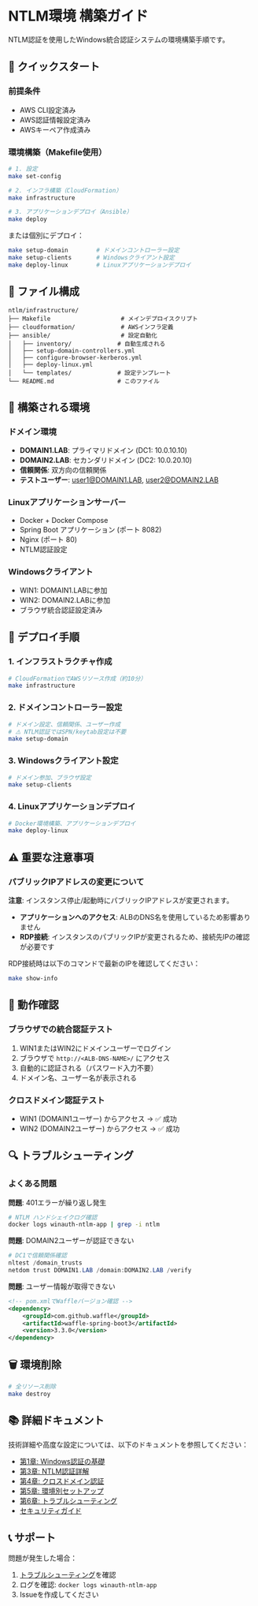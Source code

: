 # NTLM環境 構築ガイド

NTLM認証を使用したWindows統合認証システムの環境構築手順です。

## 🚀 クイックスタート

### 前提条件
- AWS CLI設定済み
- AWS認証情報設定済み
- AWSキーペア作成済み

### 環境構築（Makefile使用）

```bash
# 1. 設定
make set-config

# 2. インフラ構築（CloudFormation）
make infrastructure

# 3. アプリケーションデプロイ（Ansible）
make deploy
```

または個別にデプロイ：

```bash
make setup-domain        # ドメインコントローラー設定
make setup-clients       # Windowsクライアント設定
make deploy-linux        # Linuxアプリケーションデプロイ
```

## 📁 ファイル構成

```
ntlm/infrastructure/
├── Makefile                    # メインデプロイスクリプト
├── cloudformation/             # AWSインフラ定義
├── ansible/                    # 設定自動化
│   ├── inventory/             # 自動生成される
│   ├── setup-domain-controllers.yml
│   ├── configure-browser-kerberos.yml
│   ├── deploy-linux.yml
│   └── templates/             # 設定テンプレート
└── README.md                  # このファイル
```

## 🔧 構築される環境

### ドメイン環境
- **DOMAIN1.LAB**: プライマリドメイン (DC1: 10.0.10.10)
- **DOMAIN2.LAB**: セカンダリドメイン (DC2: 10.0.20.10)
- **信頼関係**: 双方向の信頼関係
- **テストユーザー**: user1@DOMAIN1.LAB, user2@DOMAIN2.LAB

### Linuxアプリケーションサーバー
- Docker + Docker Compose
- Spring Boot アプリケーション (ポート 8082)
- Nginx (ポート 80)
- NTLM認証設定

### Windowsクライアント
- WIN1: DOMAIN1.LABに参加
- WIN2: DOMAIN2.LABに参加
- ブラウザ統合認証設定済み

## 📝 デプロイ手順

### 1. インフラストラクチャ作成
```bash
# CloudFormationでAWSリソース作成（約10分）
make infrastructure
```

### 2. ドメインコントローラー設定
```bash
# ドメイン設定、信頼関係、ユーザー作成
# ⚠️ NTLM認証ではSPN/keytab設定は不要
make setup-domain
```

### 3. Windowsクライアント設定
```bash
# ドメイン参加、ブラウザ設定
make setup-clients
```

### 4. Linuxアプリケーションデプロイ
```bash
# Docker環境構築、アプリケーションデプロイ
make deploy-linux
```

## ⚠️ 重要な注意事項

### パブリックIPアドレスの変更について

**注意**: インスタンス停止/起動時にパブリックIPアドレスが変更されます。

- **アプリケーションへのアクセス**: ALBのDNS名を使用しているため影響ありません
- **RDP接続**: インスタンスのパブリックIPが変更されるため、接続先IPの確認が必要です

RDP接続時は以下のコマンドで最新のIPを確認してください：
```bash
make show-info
```

## 🧪 動作確認

### ブラウザでの統合認証テスト
1. WIN1またはWIN2にドメインユーザーでログイン
2. ブラウザで `http://<ALB-DNS-NAME>/` にアクセス
3. 自動的に認証される（パスワード入力不要）
4. ドメイン名、ユーザー名が表示される

### クロスドメイン認証テスト
- WIN1 (DOMAIN1ユーザー) からアクセス → ✅ 成功
- WIN2 (DOMAIN2ユーザー) からアクセス → ✅ 成功

## 🔍 トラブルシューティング

### よくある問題

**問題**: 401エラーが繰り返し発生
```bash
# NTLM ハンドシェイクログ確認
docker logs winauth-ntlm-app | grep -i ntlm
```

**問題**: DOMAIN2ユーザーが認証できない
```powershell
# DC1で信頼関係確認
nltest /domain_trusts
netdom trust DOMAIN1.LAB /domain:DOMAIN2.LAB /verify
```

**問題**: ユーザー情報が取得できない
```xml
<!-- pom.xmlでWaffleバージョン確認 -->
<dependency>
    <groupId>com.github.waffle</groupId>
    <artifactId>waffle-spring-boot3</artifactId>
    <version>3.3.0</version>
</dependency>
```

## 🗑️ 環境削除

```bash
# 全リソース削除
make destroy
```

## 📚 詳細ドキュメント

技術詳細や高度な設定については、以下のドキュメントを参照してください：

- [第1章: Windows認証の基礎](/docs/01_OVERVIEW.md)
- [第3章: NTLM認証詳解](/docs/03_03_NTLM.md)
- [第4章: クロスドメイン認証](/docs/04_CROSS_DOMAIN.md)
- [第5章: 環境別セットアップ](/docs/05_SETUP.md)
- [第6章: トラブルシューティング](/docs/06_TROUBLESHOOTING.md)
- [セキュリティガイド](/docs/SECURITY.md)

## 📞 サポート

問題が発生した場合：
1. [トラブルシューティング](/docs/06_TROUBLESHOOTING.md)を確認
2. ログを確認: `docker logs winauth-ntlm-app`
3. Issueを作成してください
